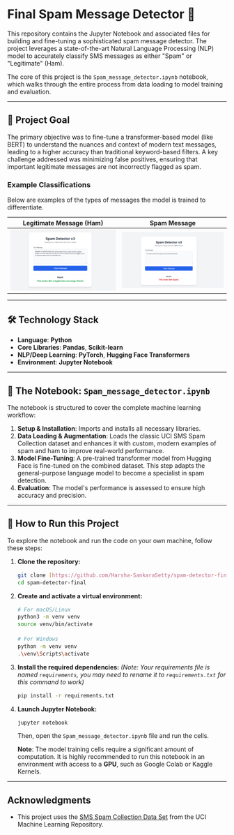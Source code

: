 # Final Spam Message Detector 📧

This repository contains the Jupyter Notebook and associated files for building and fine-tuning a sophisticated spam message detector. The project leverages a state-of-the-art Natural Language Processing (NLP) model to accurately classify SMS messages as either "Spam" or "Legitimate" (Ham).

The core of this project is the `Spam_message_detector.ipynb` notebook, which walks through the entire process from data loading to model training and evaluation.

---

## 🧐 Project Goal

The primary objective was to fine-tune a transformer-based model (like BERT) to understand the nuances and context of modern text messages, leading to a higher accuracy than traditional keyword-based filters. A key challenge addressed was minimizing false positives, ensuring that important legitimate messages are not incorrectly flagged as spam.

### Example Classifications

Below are examples of the types of messages the model is trained to differentiate.

| Legitimate Message (Ham) | Spam Message |
| :---: | :---: |
| ![A legitimate message example](legitimate_message.png) | ![A spam message example](Spam_image.png) |


---

## 🛠️ Technology Stack

* **Language**: **Python**
* **Core Libraries**: **Pandas**, **Scikit-learn**
* **NLP/Deep Learning**: **PyTorch**, **Hugging Face Transformers**
* **Environment**: **Jupyter Notebook**

---

## 📖 The Notebook: `Spam_message_detector.ipynb`

The notebook is structured to cover the complete machine learning workflow:

1.  **Setup & Installation**: Imports and installs all necessary libraries.
2.  **Data Loading & Augmentation**: Loads the classic UCI SMS Spam Collection dataset and enhances it with custom, modern examples of spam and ham to improve real-world performance.
3.  **Model Fine-Tuning**: A pre-trained transformer model from Hugging Face is fine-tuned on the combined dataset. This step adapts the general-purpose language model to become a specialist in spam detection.
4.  **Evaluation**: The model's performance is assessed to ensure high accuracy and precision.

---

## 🚀 How to Run this Project

To explore the notebook and run the code on your own machine, follow these steps:

1.  **Clone the repository:**
    ```bash
    git clone [https://github.com/Harsha-SankaraSetty/spam-detector-final.git](https://github.com/Harsha-SankaraSetty/spam-detector-final.git)
    cd spam-detector-final
    ```

2.  **Create and activate a virtual environment:**
    ```bash
    # For macOS/Linux
    python3 -m venv venv
    source venv/bin/activate

    # For Windows
    python -m venv venv
    .\venv\Scripts\activate
    ```

3.  **Install the required dependencies:**
    *(Note: Your requirements file is named `requirements`, you may need to rename it to `requirements.txt` for this command to work)*
    ```bash
    pip install -r requirements.txt
    ```

4.  **Launch Jupyter Notebook:**
    ```bash
    jupyter notebook
    ```
    Then, open the `Spam_message_detector.ipynb` file and run the cells.

    **Note**: The model training cells require a significant amount of computation. It is highly recommended to run this notebook in an environment with access to a **GPU**, such as Google Colab or Kaggle Kernels.

---
## Acknowledgments
-   This project uses the [SMS Spam Collection Data Set](https://archive.ics.uci.edu/ml/datasets/sms+spam+collection) from the UCI Machine Learning Repository.
